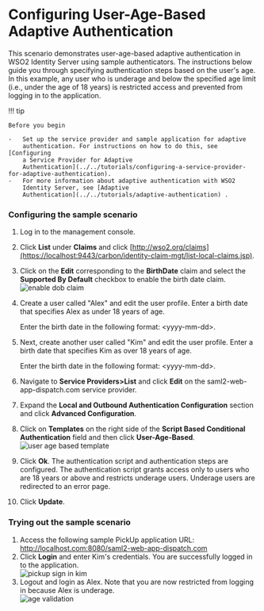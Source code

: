 # Configuring User-Age-Based Adaptive Authentication

This scenario demonstrates user-age-based adaptive authentication in
WSO2 Identity Server using sample authenticators. The instructions below
guide you through specifying authentication steps based on the user's
age. In this example, any user who is underage and below the specified
age limit (i.e., under the age of 18 years) is restricted access and
prevented from logging in to the application.

!!! tip
    
    Before you begin
    
    -   Set up the service provider and sample application for adaptive
        authentication. For instructions on how to do this, see [Configuring
        a Service Provider for Adaptive
        Authentication](../../tutorials/configuring-a-service-provider-for-adaptive-authentication).
    -   For more information about adaptive authentication with WSO2
        Identity Server, see [Adaptive
        Authentication](../../tutorials/adaptive-authentication) .
    

### Configuring the sample scenario

1.  Log in to the management console.
2.  Click **List** under **Claims** and click
    [http://wso2.org/claims](https://localhost:9443/carbon/identity-claim-mgt/list-local-claims.jsp).
3.  Click on the **Edit** corresponding to the **BirthDate** claim and
    select the **Supported By Default** checkbox to enable the birth
    date claim.  
    ![enable dob claim](../../assets/img/tutorials/enable-dob-claim.png)
4.  Create a user called "Alex" and edit the user profile. Enter a birth
    date that specifies Alex as under 18 years of age.  

    Enter the birth date in the following format: &lt;yyyy-mm-dd&gt;.

5.  Next, create another user called "Kim" and edit the user profile.
    Enter a birth date that specifies Kim as over 18 years of age.

    Enter the birth date in the following format: &lt;yyyy-mm-dd&gt;.

6.  Navigate to **Service Providers&gt;List** and click **Edit** on
    the saml2-web-app-dispatch.com service provider.
7.  Expand the **Local and Outbound Authentication Configuration**
    section and click **Advanced Configuration**.
8.  Click on **Templates** on the right side of the **Script Based
    Conditional Authentication** field and then click **User-Age-Based**.  
    ![user age based template](../../assets/img/tutorials/user-age-based-template.png)
9.  Click **Ok**. The authentication script and authentication steps
    are configured. The authentication script grants access only to
    users who are 18 years or above and restricts underage users.
    Underage users are redirected to an error page.

10. Click **Update**.

### Trying out the sample scenario

1.  Access the following sample PickUp application URL:
    <http://localhost.com:8080/saml2-web-app-dispatch.com>
2.  Click **Login** and enter Kim's credentials. You are successfully
    logged in to the application.  
    ![pickup sign in kim](../../assets/img/tutorials/pickup-sign-in-kim.png)
3.  Logout and login as Alex. Note that you are now restricted from
    logging in because Alex is underage.  
    ![age validation](../../assets/img/tutorials/age-validation.png)


  
